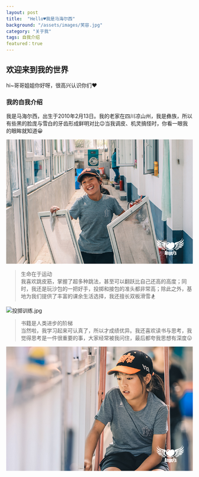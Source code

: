 ```yaml
---
layout: post
title:  "Hello♥我是马海尔西"
background: "/assets/images/笑容.jpg"
category: "关于我"
tags: 自我介绍 
featured：true
---
```


## 欢迎来到我的世界
hi~哥哥姐姐你好呀，很高兴认识你们♥

### 我的自我介绍
我是马海尔西，出生于2010年2月13日。我的老家在四川凉山州，我是彝族，所以有些黑的脸庞与雪白的牙齿形成鲜明对比😉当我调皮、机灵搞怪时，你看一眼我的眼眸就知道😀      

![笑容.jpg](../assets/images/笑容.jpg)

> 生命在于运动     
我喜欢跳皮筋，掌握了超多种跳法，甚至可以翻跃比自己还高的高度；同时，我还是玩沙包的一把好手，投掷和接包的准头都非常高；除此之外，基地为我们提供了丰富的课余生活选择，我还擅长双板滑雪🏂      

![投掷训练.jpg](../assets/iamges/投掷训练.jpg)    

> 书籍是人类进步的阶梯        
当然啦，我学习起来可认真了，所以才成绩优异。我还喜欢读书与思考，我觉得思考是一件很重要的事，大家经常被我问住，最后都夸我思想有深度😛         

![思考的我.jpg](../assets/images/思考的我.jpg)
